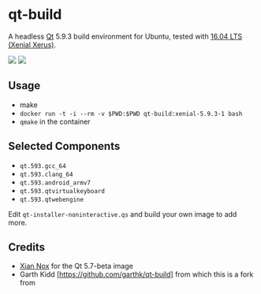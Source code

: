 # qt-build

A headless [Qt] 5.9.3 build environment for Ubuntu, tested with
[16.04 LTS (Xenial Xerus)][xenial].

[![](https://images.microbadger.com/badges/image/garthk/qt-build.svg)](https://microbadger.com/images/garthk/qt-build "Get your own image badge on microbadger.com")
[![](https://images.microbadger.com/badges/version/garthk/qt-build.svg)](https://microbadger.com/images/garthk/qt-build "Get your own version badge on microbadger.com")

## Usage

* make
* `docker run -t -i --rm -v $PWD:$PWD qt-build:xenial-5.9.3-1 bash`
* `qmake` in the container

## Selected Components

* `qt.593.gcc_64`
* `qt.593.clang_64`
* `qt.593.android_armv7`
* `qt.593.qtvirtualkeyboard`
* `qt.593.qtwebengine`

Edit `qt-installer-noninteractive.qs` and build your own image to add more.

## Credits

* [Xian Nox][xiannox] for the Qt 5.7-beta image
* Garth Kidd [https://github.com/garthk/qt-build] from which this is a fork from

[Qt]: https://www.qt.io
[xenial]: http://releases.ubuntu.com/16.04/
[xiannox]: https://hub.docker.com/u/xiannox
